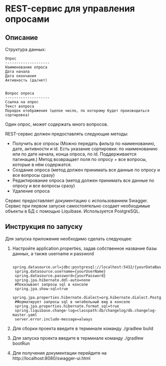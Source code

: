 # <h1> REST-сервис для управления опросами

## <h2> Описание
        
Структура данных:
    
    Опрос
    --------------------
    Наименование опроса
    Дата начала
    Дата окончания
    Активность (да/нет)


    Вопрос опроса
    --------------------
    Ссылка на опрос
    Текст вопроса
    Порядок отображения (целое число, по которому будет производиться сортировка)

Один опрос, может содержать много вопросов.

REST-сервис должен предоставлять следующие методы:
* Получить все опросы (Можно передать фильтр по наименованию, дате, активности и id. 
Есть указание сортировки: по наименованию или по дате начала, конца опроса, по id. Поддерживается пагинация.)
Метод возвращает поля по опросу + все вопросы, которые в нём содержатся.
* Создание опроса (метод должен принимать все данные по опросу и все вопросы сразу)
* Редактирование опроса (метод должен принимать все данные по опросу и все вопросы сразу)
* Удаление опроса

Сервис предоставляет документацию с использованием Swagger.
Сервис при первом запуске самостоятельно создает необходимые объекты в БД с помощью Liquibase.
Используется PostgreSQL.

## <h2>Инструкция по запуску
         
Для запуска приложение необходимо сделать следующее:
1. Настройте application.properties, задав собственное название базы данных, а также username и password
 
        spring.datasource.url=jdbc:postgresql://localhost:5432/{yourDataBaseName}
        spring.datasource.username={yourUserName}
        spring.datasource.password={yourPassword}
        spring.jpa.hibernate.ddl-auto=none
        #Показывает запросы sql в консоле
        spring.jpa.show-sql=true
        spring.jpa.properties.hibernate.dialect=org.hibernate.dialect.PostgreSQLDialect
        #Форматирует запросы sql в читабельный вид в консоле
        spring.jpa.properties.hibernate.format_sql=true
        spring.liquibase.change-log=classpath:db/changelog/db.changelog-master.yaml
        server.error.include-message=always
2. Для сборки проекта введите в терминале команду ./gradlew build
3. Для запуска проекта введите в терминале команду ./gradlew bootRun
4. Для получения документации перейдите на http://localhost:8080/swagger-ui.html



